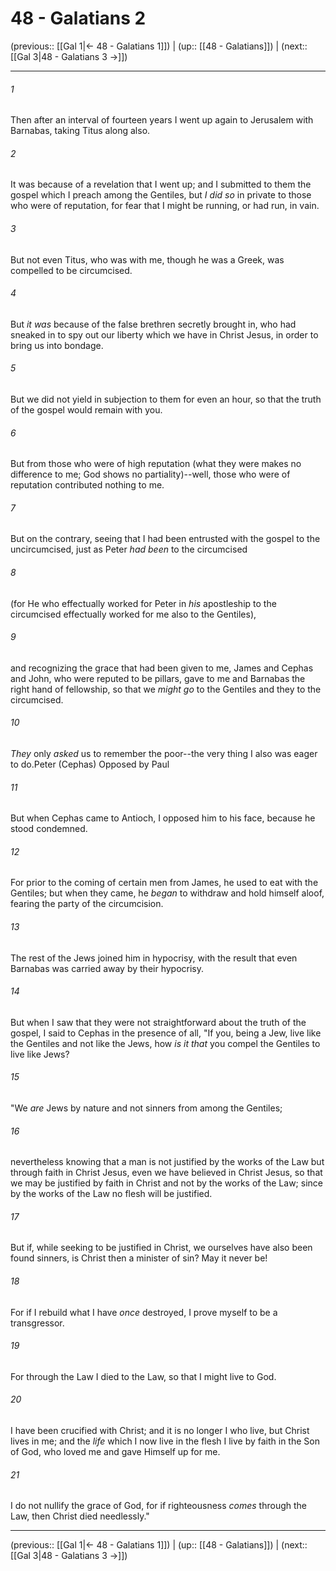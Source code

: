 # 48 - Galatians 2

(previous:: [[Gal 1|← 48 - Galatians 1]]) | (up:: [[48 - Galatians]]) | (next:: [[Gal 3|48 - Galatians 3 →]])

***


###### 1 
Then after an interval of fourteen years I went up again to Jerusalem with Barnabas, taking Titus along also. 

###### 2 
It was because of a revelation that I went up; and I submitted to them the gospel which I preach among the Gentiles, but _I did so_ in private to those who were of reputation, for fear that I might be running, or had run, in vain. 

###### 3 
But not even Titus, who was with me, though he was a Greek, was compelled to be circumcised. 

###### 4 
But _it was_ because of the false brethren secretly brought in, who had sneaked in to spy out our liberty which we have in Christ Jesus, in order to bring us into bondage. 

###### 5 
But we did not yield in subjection to them for even an hour, so that the truth of the gospel would remain with you. 

###### 6 
But from those who were of high reputation (what they were makes no difference to me; God shows no partiality)--well, those who were of reputation contributed nothing to me. 

###### 7 
But on the contrary, seeing that I had been entrusted with the gospel to the uncircumcised, just as Peter _had been_ to the circumcised 

###### 8 
(for He who effectually worked for Peter in _his_ apostleship to the circumcised effectually worked for me also to the Gentiles), 

###### 9 
and recognizing the grace that had been given to me, James and Cephas and John, who were reputed to be pillars, gave to me and Barnabas the right hand of fellowship, so that we _might_ _go_ to the Gentiles and they to the circumcised. 

###### 10 
_They_ only _asked_ us to remember the poor--the very thing I also was eager to do.Peter (Cephas) Opposed by Paul 

###### 11 
But when Cephas came to Antioch, I opposed him to his face, because he stood condemned. 

###### 12 
For prior to the coming of certain men from James, he used to eat with the Gentiles; but when they came, he _began_ to withdraw and hold himself aloof, fearing the party of the circumcision. 

###### 13 
The rest of the Jews joined him in hypocrisy, with the result that even Barnabas was carried away by their hypocrisy. 

###### 14 
But when I saw that they were not straightforward about the truth of the gospel, I said to Cephas in the presence of all, "If you, being a Jew, live like the Gentiles and not like the Jews, how _is it that_ you compel the Gentiles to live like Jews? 

###### 15 
"We _are_ Jews by nature and not sinners from among the Gentiles; 

###### 16 
nevertheless knowing that a man is not justified by the works of the Law but through faith in Christ Jesus, even we have believed in Christ Jesus, so that we may be justified by faith in Christ and not by the works of the Law; since by the works of the Law no flesh will be justified. 

###### 17 
But if, while seeking to be justified in Christ, we ourselves have also been found sinners, is Christ then a minister of sin? May it never be! 

###### 18 
For if I rebuild what I have _once_ destroyed, I prove myself to be a transgressor. 

###### 19 
For through the Law I died to the Law, so that I might live to God. 

###### 20 
I have been crucified with Christ; and it is no longer I who live, but Christ lives in me; and the _life_ which I now live in the flesh I live by faith in the Son of God, who loved me and gave Himself up for me. 

###### 21 
I do not nullify the grace of God, for if righteousness _comes_ through the Law, then Christ died needlessly."

***

(previous:: [[Gal 1|← 48 - Galatians 1]]) | (up:: [[48 - Galatians]]) | (next:: [[Gal 3|48 - Galatians 3 →]])

